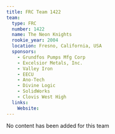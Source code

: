 ```yaml
---
title: FRC Team 1422
team:
  type: FRC
  number: 1422
  name: The Neon Knights
  rookie_year: 2004
  location: Fresno, California, USA
  sponsors:
    - Grundfos Pumps Mfg Corp
    - Excelsior Metals, Inc.
    - Valley Iron
    - EECU
    - Ano-Tech
    - Divine Logic
    - SolidWorks
    - Clovis West High
  links:
    Website: 
---
```

No content has been added for this team